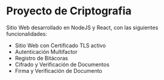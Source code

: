 # Proyecto de Criptografia

Sitio Web desarrollado en NodeJS y React, con las siguientes funcionalidades:
- Sitio Web con Certificado TLS activo
- Autenticación Multifactor
- Registro de Bitácoras
- Cifrado y Verificación de Documentos
- Firma y Verificación de Documento
